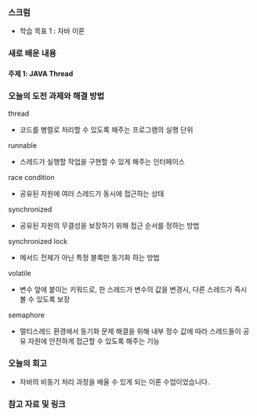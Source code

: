 ### 스크럼
- 학습 목표 1 : 자바 이론

### 새로 배운 내용
#### 주제 1: JAVA Thread


### 오늘의 도전 과제와 해결 방법
thread
* 코드를 병렬로 처리할 수 있도록 해주는 프로그램의 실행 단위

runnable
* 스레드가 실행할 작업을 구현할 수 있게 해주는 인터페이스

race condition
* 공유된 자원에 여러 스레드가 동시에 접근하는 상태

synchronized
* 공유된 자원의 무결성을 보장하기 위해 접근 순서를 정하는 방법

synchronized lock
* 메서드 전체가 아닌 특정 블록만 동기화 하는 방법

volatile
* 변수 앞에 붙이는 키워드로, 한 스레드가 변수의 값을 변경시, 다른 스레드가 즉시 볼 수 있도록 보장

semaphore
* 멀티스레드 환경에서 동기화 문제 해결을 위해 내부 정수 값에 따라 스레드들이 공유 자원에 안전하게 접근할 수 있도록 해주는 기능


### 오늘의 회고
- 자바의 비동기 처리 과정을 배울 수 있게 되는 이론 수업이었습니다. 

### 참고 자료 및 링크
